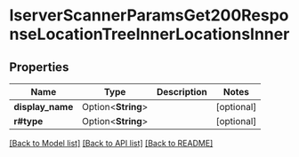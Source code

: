 # IserverScannerParamsGet200ResponseLocationTreeInnerLocationsInner

## Properties

Name | Type | Description | Notes
------------ | ------------- | ------------- | -------------
**display_name** | Option<**String**> |  | [optional]
**r#type** | Option<**String**> |  | [optional]

[[Back to Model list]](../README.md#documentation-for-models) [[Back to API list]](../README.md#documentation-for-api-endpoints) [[Back to README]](../README.md)


